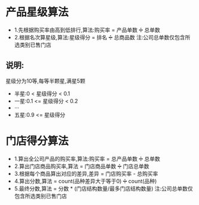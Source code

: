 # 产品星级算法				
- 1.先根据购买率由高到低排行,算法:购买率 = 产品单数 ➗ 总单数
- 2.根据名次算星级,算法:星级得分 = 排名 ➗ 总商品数
注:公司总单数仅包含所选类别已售门店
## 说明:					
星级分为10等,每等半颗星,满星5颗		
- 半星:0 < 星级得分 < 0.1			
- 一星:0.1 <= 星级得分 < 0.2			
- ···			
- 五星:0.9 <= 星级得分			


# 门店得分算法
- 1.算出全公司产品的购买率,算法:购买率 = 总产品单数 ➗ 总单数
- 2.算出门店商品购买率,算法 = 门店商品单数 ➗ 门店总单数
- 3.根据每个商品算出对应的差异,差异 = 门店购买率 - 总购买率
- 4.算出分数,算法 = count(品种差异大于等于0) ➗ count(品种)
- 5.最终分数,算法 = 分数 * (门店结构数量/最多门店结构数量)
注:公司总单数仅包含所选类别已售门店